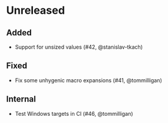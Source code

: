 # Unreleased

## Added

- Support for unsized values (#42, @stanislav-tkach)

## Fixed

- Fix some unhygenic macro expansions (#41, @tommilligan)

## Internal

- Test Windows targets in CI (#46, @tommilligan)
